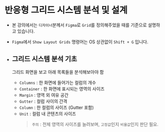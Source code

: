 # 반응형 그리드 시스템 분석 및 설계

- 본 강의에서는 `디자이너`분께서 `Figma`로 `Grid`를 정의해주었을 때를 기준으로 설명하고 있습니다.
- `Figma`에서 `Show Layout Grids` 명령어는 OS 상관없이 `Shift + G` 입니다.

- ## 그리드 시스템 분석 기초
  그리드 화면을 보고 아래 목록들을 분석해보아야 함
  - `Columns` : 한 화면에 들어가는 컬럼의 개수
  - `Container` : 한 화면에 표시되는 영역의 사이즈
  - `Margin` : 영역 외 여유 공간
  - `Gutter` : 컬럼 사이의 간격
  - `Column` : 한 컬럼의 사이즈 (Gutter 포함)
  - `Unit` : 컬럼 내 콘텐츠의 사이즈
    > `주의` : 전체 영역의 사이즈를 늘려보며, `고정값`인지 `비율값`인지 판단 필요.
